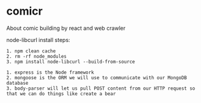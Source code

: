 # comicr
About comic building by react and web crawler

node-libcurl
install steps:
```linux
1. npm clean cache
2. rm -rf node_modules
3. npm install node-libcurl --build-from-source
```

```node module
1. express is the Node framework
2. mongoose is the ORM we will use to communicate with our MongoDB database
3. body-parser will let us pull POST content from our HTTP request so that we can do things like create a bear
```
